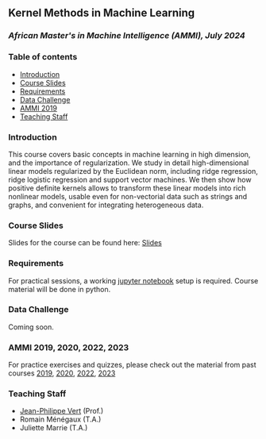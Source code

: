 Kernel Methods in Machine Learning
----------------------------------
### *African Master's in Machine Intelligence (AMMI), July 2024*

### Table of contents

* [Introduction](#introduction)
* [Course Slides](#course-slides)
* [Requirements](#requirements)
* [Data Challenge](#data-challenge)
* [AMMI 2019](#ammi-2019)
* [Teaching Staff](#teaching-staff)

### Introduction

This course covers basic concepts in machine learning in high dimension, and the importance of regularization.
We study in detail high-dimensional linear models regularized by the Euclidean norm, including ridge regression, ridge logistic regression and support vector machines.
We then show how positive definite kernels allows to transform these linear models into rich nonlinear models, usable even for non-vectorial data such as strings and graphs, and convenient for integrating heterogeneous data.

### Course Slides

Slides for the course can be found here: [Slides](http://members.cbio.mines-paristech.fr/~jvert/svn/kernelcourse/slides/ammi2020/ammi2020.pdf)

### Requirements

For practical sessions, a working [jupyter notebook](https://jupyter.org/install) setup is required. Course material will be done in python.

### Data Challenge

Coming soon.

### AMMI 2019, 2020, 2022, 2023

For practice exercises and quizzes, please check out the material from past courses [2019](http://members.cbio.mines-paristech.fr/~jvert/svn/kernelcourse/course/2019ammi/index.html), [2020](https://github.com/rmenegaux/kernels-AMMI-2020/), [2022](https://github.com/rmenegaux/kernels-AMMI-2022/), [2023](https://github.com/AntheaL/kernels-AMMI-2023/)

### Teaching Staff
- [Jean-Philippe Vert](http://cbio.mines-paristech.fr/~jvert) (Prof.)
- Romain Ménégaux (T.A.)
- Juliette Marrie (T.A.)
